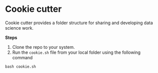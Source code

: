 # Cookie cutter

Cookie cutter provides a folder structure for sharing and developing data science work.

**Steps**

1. Clone the repo to your system.
2. Run the ```cookie.sh``` file from your local folder using the following command

```bash cookie.sh```
